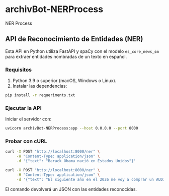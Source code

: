 # archivBot-NERProcess

NER Process

## API de Reconocimiento de Entidades (NER)

Esta API en Python utiliza FastAPI y spaCy con el modelo `es_core_news_sm`
para extraer entidades nombradas de un texto en español.

### Requisitos

1. Python 3.9 o superior (macOS, Windows o Linux).
2. Instalar las dependencias:

```bash
pip install -r requeriments.txt
```

### Ejecutar la API

Iniciar el servidor con:

```bash
uvicorn archivBot-NERProcess:app --host 0.0.0.0 --port 8000
```

### Probar con cURL

```bash
curl -X POST "http://localhost:8000/ner" \
     -H "Content-Type: application/json" \
     -d '{"text": "Barack Obama nació en Estados Unidos"}'
```

```bash
curl -X POST "http://localhost:8000/ner" \
     -H "Content-Type: application/json" \
     -d '{"text": "El siguiente año en el 2026 me voy a comprar un AUDI en su modelo camioneta"}'
```

El comando devolverá un JSON con las entidades reconocidas.